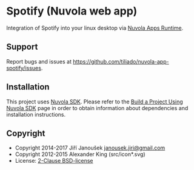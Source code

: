 Spotify (Nuvola web app)
=====================

Integration of Spotify into your linux desktop via
[Nuvola Apps Runtime](https://github.com/tiliado/nuvolaruntime).

Support
-------

Report bugs and issues at <https://github.com/tiliado/nuvola-app-spotify/issues>.

Installation
------------

This project uses [Nuvola SDK](https://github.com/tiliado/nuvolasdk#create-new-project). Please refer to
the [Build a Project Using Nuvola SDK](https://github.com/tiliado/nuvolasdk#build-a-project-using-nuvola-sdk)
page in order to obtain information about dependencies and installation instructions.

Copyright
---------

  - Copyright 2014-2017 Jiří Janoušek <janousek.jiri@gmail.com>
  - Copyright 2012-2015 Alexander King (src/icon*.svg)
  - License: [2-Clause BSD-license](./LICENSE)
